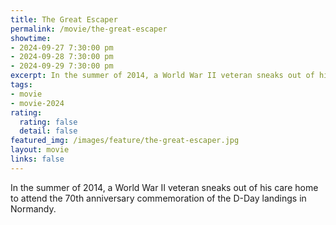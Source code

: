 ```yaml
---
title: The Great Escaper
permalink: /movie/the-great-escaper
showtime:
- 2024-09-27 7:30:00 pm
- 2024-09-28 7:30:00 pm
- 2024-09-29 7:30:00 pm
excerpt: In the summer of 2014, a World War II veteran sneaks out of his care home to attend the 70th anniversary commemoration of the D-Day landings in Normandy.
tags:
- movie
- movie-2024
rating:
  rating: false
  detail: false
featured_img: /images/feature/the-great-escaper.jpg
layout: movie
links: false
---
```


In the summer of 2014, a World War II veteran sneaks out of his care home to attend the 70th anniversary commemoration of the D-Day landings in Normandy.

<!-- https://www.youtube.com/watch?v=JEvYEPNxHzo -->


